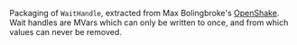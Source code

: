 Packaging of `WaitHandle`, extracted from Max Bolingbroke's [OpenShake][0].
Wait handles are MVars which can only be written to once, and from which 
values can never be removed.

  [0]: https://github.com/batterseapower/openshake
